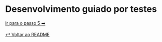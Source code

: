 # Desenvolvimento guiado por testes

[Ir para o passo 5 :arrow_right:](passo05.md)

[:leftwards_arrow_with_hook: Voltar ao README ](README.md)
